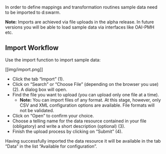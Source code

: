 In order to define mappings and transformation routines sample data need to be imported to d:swarm.

__Note:__ Imports are achieved via file uploads in the alpha release. In future versions you will be able to load sample data via interfaces like OAI-PMH etc.

## Import Workflow

Use the import function to import sample data:

[[img/import.png]]

* Click the tab “Import” (1).
* Click on “Search” or “Choose File” (depending on the browser you use) (2). A dialog box will open.
* Find the file you want to upload (you can upload only one file at a time).
  * __Note:__ You can import files of any format. At this stage, however, only CSV and XML configuration options are available. File formats will not be validated.
* Click on “Open” to confirm your choice.
* Choose a telling name for the data resource contained in your file (obligatory) and write a short description (optional) (3).
* Finish the upload process by clicking on “Submit” (4).

Having successfully imported the data resource it will be available in the tab “Data” in the list “Available for configuration”.